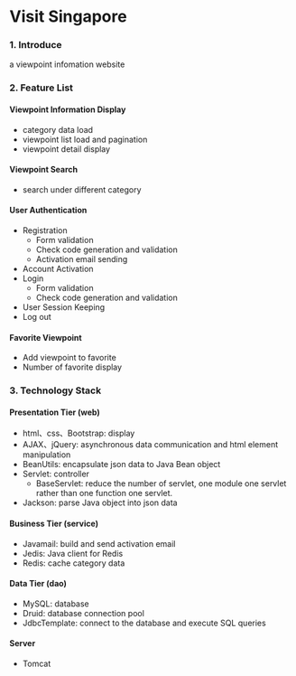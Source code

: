 # Visit Singapore
### 1. Introduce
a viewpoint infomation website
### 2. Feature List
#### Viewpoint Information Display
  * category data load
  * viewpoint list load and pagination
  * viewpoint detail display  
#### Viewpoint Search
  * search under different category
#### User Authentication
  * Registration
    * Form validation
    * Check code generation and validation
    * Activation email sending
  * Account Activation
  * Login
    * Form validation
    * Check code generation and validation
  * User Session Keeping
  * Log out
#### Favorite Viewpoint
  * Add viewpoint to favorite
  * Number of favorite display
### 3. Technology Stack
#### Presentation Tier (web)
  * html、css、Bootstrap: display
  * AJAX、jQuery: asynchronous data communication and html element manipulation
  * BeanUtils: encapsulate json data to Java Bean object
  * Servlet: controller
    * BaseServlet: reduce the number of servlet, one module one servlet rather than one function one servlet.
  * Jackson: parse Java object into json data
#### Business Tier (service)
  * Javamail: build and send activation email
  * Jedis: Java client for Redis
  * Redis: cache category data
#### Data Tier (dao)
  * MySQL: database
  * Druid: database connection pool
  * JdbcTemplate: connect to the database and execute SQL queries
#### Server
  * Tomcat
